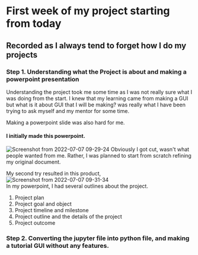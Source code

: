 # First week of my project starting from today

## Recorded as I always tend to forget how I do my projects


### Step 1. Understanding what the Project is about and making a powerpoint presentation 

Understanding the project took me some time as I was not really sure what I was doing from the start.
I knew that my learning came from making a GUI but what is it about GUI that I will be making? was really what I have been trying to ask
myself and my mentor for some time.

Making a powerpoint slide was also hard for me. 
#### I initially made this powerpoint.

![Screenshot from 2022-07-07 09-29-24](https://user-images.githubusercontent.com/61016872/177664285-a83dbb11-08da-418b-81f3-5673863577cf.png)
Obviously I got cut, wasn't what people wanted from me. Rather, I was planned to start from scratch refining my original document.

My second try resulted in this product,
![Screenshot from 2022-07-07 09-31-34](https://user-images.githubusercontent.com/61016872/177664531-dd17921a-248c-43bc-8f84-1997f283d0ec.png)
<br />
In my powerpoint, I had several outlines about the project.
  1. Project plan
  2. Project goal and object
  3. Project timeline and milestone
  4. Project outline and the details of the project
  5. Project outcome


### Step 2. Converting the jupyter file into python file, and making a tutorial GUI without any features.



